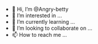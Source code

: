 - 👋 Hi, I’m @Angry-betty
- 👀 I’m interested in ...
- 🌱 I’m currently learning ...
- 💞️ I’m looking to collaborate on ...
- 📫 How to reach me ...

<!---
Angry-betty/Angry-betty is a ✨ special ✨ repository because its `README.md` (this file) appears on your GitHub profile.
You can click the Preview link to take a look at your changes.
--->
